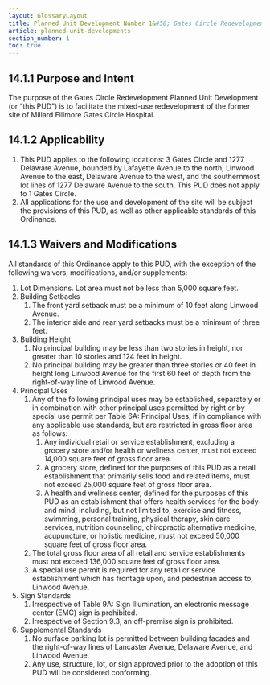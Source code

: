 ```yaml
---
layout: GlossaryLayout
title: Planned Unit Development Number 1&#58; Gates Circle Redevelopment
article: planned-unit-developments
section_number: 1
toc: true
---
```


## 14.1.1 Purpose and Intent

The purpose of the Gates Circle Redevelopment Planned Unit Development (or “this PUD”) is to facilitate the mixed-use redevelopment of the former site of Millard Fillmore Gates Circle Hospital.

## 14.1.2 Applicability

1. This PUD applies to the following locations: 3 Gates Circle and 1277 Delaware Avenue, bounded by Lafayette Avenue to the north,
   Linwood Avenue to the east, Delaware Avenue to the west, and the southernmost lot lines of 1277 Delaware Avenue to the south. This PUD does not apply to 1 Gates Circle.
2. All applications for the use and development of the site will be subject the provisions of this PUD, as well as other applicable standards of this Ordinance.

## 14.1.3 Waivers and Modifications

All standards of this Ordinance apply to this PUD, with the exception of the following waivers, modifications, and/or supplements:

1. Lot Dimensions. Lot area must not be less than 5,000 square feet.
2. Building Setbacks
   1. The front yard setback must be a minimum of 10 feet along Linwood Avenue.
   2. The interior side and rear yard setbacks must be a minimum of three feet.
3. Building Height
   1. No principal building may be less than two stories in height, nor greater than 10 stories and 124 feet in height.
   2. No principal building may be greater than three stories or 40 feet in height long Linwood Avenue for the first 60 feet of depth from the right-of-way line of Linwood Avenue.
4. Principal Uses
   1. Any of the following principal uses may be established, separately or in combination with other principal uses permitted by right or by special use permit per Table 6A: Principal Uses, if in compliance with any applicable use standards, but are restricted in gross floor area as follows:
      1. Any individual retail or service establishment, excluding a grocery store and/or health or wellness center, must not exceed 14,000 square feet of gross floor area.
      2. A grocery store, defined for the purposes of this PUD as a retail establishment that primarily sells food and related items, must not exceed 25,000 square feet of gross floor area.
      3. A health and wellness center, defined for the purposes of this PUD as an establishment that offers health services for the body and mind, including, but not limited to, exercise and fitness, swimming, personal training, physical therapy, skin care services, nutrition counseling, chiropractic alternative medicine, acupuncture, or holistic medicine, must not exceed 50,000 square feet of gross floor area.
   2. The total gross floor area of all retail and service establishments must not exceed 136,000 square feet of gross floor area.
   3. A special use permit is required for any retail or service establishment which has frontage upon, and pedestrian access to, Linwood Avenue.
5. Sign Standards
   1. Irrespective of Table 9A: Sign Illumination, an electronic message center (EMC) sign is prohibited.
   2. Irrespective of Section 9.3, an off-premise sign is prohibited.
6. Supplemental Standards
   1. No surface parking lot is permitted between building facades and the right-of-way lines of Lancaster Avenue, Delaware Avenue, and Linwood Avenue.
   2. Any use, structure, lot, or sign approved prior to the adoption of this PUD will be considered conforming.
